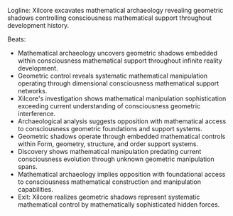﻿---
series: 6
novella: 2
file: S6N2_CH04
type: chapter
pov: Xilcore
setting: Mathematical archaeology - geometric shadows
word_target_min: 1201
word_target_max: 2299
status: outline
---
Logline: Xilcore excavates mathematical archaeology revealing geometric shadows controlling consciousness mathematical support throughout development history.

Beats:
- Mathematical archaeology uncovers geometric shadows embedded within consciousness mathematical support throughout infinite reality development.
- Geometric control reveals systematic mathematical manipulation operating through dimensional consciousness mathematical support networks.
- Xilcore's investigation shows mathematical manipulation sophistication exceeding current understanding of consciousness geometric interference.
- Archaeological analysis suggests opposition with mathematical access to consciousness geometric foundations and support systems.
- Geometric shadows operate through embedded mathematical controls within Form, geometry, structure, and order support systems.
- Discovery shows mathematical manipulation predating current consciousness evolution through unknown geometric manipulation spans.
- Mathematical archaeology implies opposition with foundational access to consciousness mathematical construction and manipulation capabilities.
- Exit: Xilcore realizes geometric shadows represent systematic mathematical control by mathematically sophisticated hidden forces.